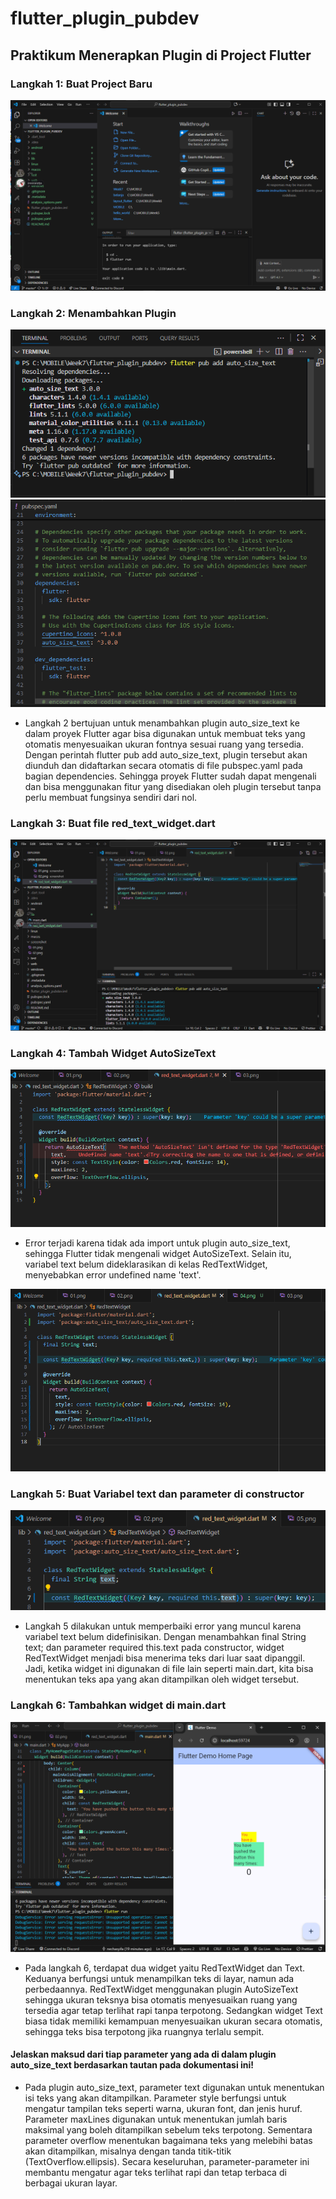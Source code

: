 # flutter_plugin_pubdev

## Praktikum Menerapkan Plugin di Project Flutter
### Langkah 1: Buat Project Baru
![Screenshot layout_flutter](screenshot/01.png)

### Langkah 2: Menambahkan Plugin
![Screenshot layout_flutter](screenshot/02.png)
![Screenshot layout_flutter](screenshot/08.png)
* Langkah 2 bertujuan untuk menambahkan plugin auto_size_text ke dalam proyek Flutter agar bisa digunakan untuk membuat teks yang otomatis menyesuaikan ukuran fontnya sesuai ruang yang tersedia. Dengan perintah flutter pub add auto_size_text, plugin tersebut akan diunduh dan didaftarkan secara otomatis di file pubspec.yaml pada bagian dependencies. Sehingga proyek Flutter sudah dapat mengenali dan bisa menggunakan fitur yang disediakan oleh plugin tersebut tanpa perlu membuat fungsinya sendiri dari nol.

### Langkah 3: Buat file red_text_widget.dart
![Screenshot layout_flutter](screenshot/03.png)

### Langkah 4: Tambah Widget AutoSizeText
![Screenshot layout_flutter](screenshot/04.png)
* Error terjadi karena tidak ada import untuk plugin auto_size_text, sehingga Flutter tidak mengenali widget AutoSizeText. Selain itu, variabel text belum dideklarasikan di kelas RedTextWidget, menyebabkan error undefined name 'text'.

![Screenshot layout_flutter](screenshot/05.png)

### Langkah 5: Buat Variabel text dan parameter di constructor
![Screenshot layout_flutter](screenshot/06.png)
* Langkah 5 dilakukan untuk memperbaiki error yang muncul karena variabel text belum didefinisikan. Dengan menambahkan final String text; dan parameter required this.text pada constructor, widget RedTextWidget menjadi bisa menerima teks dari luar saat dipanggil. Jadi, ketika widget ini digunakan di file lain seperti main.dart, kita bisa menentukan teks apa yang akan ditampilkan oleh widget tersebut.

### Langkah 6: Tambahkan widget di main.dart
![Screenshot layout_flutter](screenshot/07.png)
* Pada langkah 6, terdapat dua widget yaitu RedTextWidget dan Text. Keduanya berfungsi untuk menampilkan teks di layar, namun ada perbedaannya. RedTextWidget menggunakan plugin AutoSizeText sehingga ukuran teksnya bisa otomatis menyesuaikan ruang yang tersedia agar tetap terlihat rapi tanpa terpotong. Sedangkan widget Text biasa tidak memiliki kemampuan menyesuaikan ukuran secara otomatis, sehingga teks bisa terpotong jika ruangnya terlalu sempit.

#### Jelaskan maksud dari tiap parameter yang ada di dalam plugin auto_size_text berdasarkan tautan pada dokumentasi ini!
* Pada plugin auto_size_text, parameter text digunakan untuk menentukan isi teks yang akan ditampilkan. Parameter style berfungsi untuk mengatur tampilan teks seperti warna, ukuran font, dan jenis huruf. Parameter maxLines digunakan untuk menentukan jumlah baris maksimal yang boleh ditampilkan sebelum teks terpotong. Sementara parameter overflow menentukan bagaimana teks yang melebihi batas akan ditampilkan, misalnya dengan tanda titik-titik (TextOverflow.ellipsis). Secara keseluruhan, parameter-parameter ini membantu mengatur agar teks terlihat rapi dan tetap terbaca di berbagai ukuran layar.